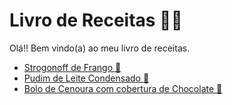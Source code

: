 # Livro de Receitas 👨‍🍳

Olá!! Bem vindo(a) ao meu livro de receitas.

- [Strogonoff de Frango 🐔](https://github.com/rafa-soares/Livro-de-receitas/blob/master/receitas/Strogonoff%20de%20Frango.md)
- [Pudim de Leite Condensado 🍮](https://github.com/rafa-soares/Livro-de-receitas/blob/master/receitas/Pudim.md)
- [Bolo de Cenoura com cobertura de Chocolate 🎂](https://github.com/rafa-soares/Livro-de-receitas/blob/master/receitas/Bolo%20de%20Cenoura.md)
